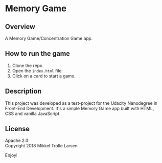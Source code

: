 # Memory Game

## Overview

A Memory Game/Concentration Game app.

## How to run the game

1. Clone the repo.
2. Open the `index.html` file.
3. Click on a card to start a game.

## Description

This project was developed as a test-project for the Udacity Nanodegree in Front-End Development. It's a simple Memory Game app built with HTML, CSS and vanilla JavaScript.

## License

Apache 2.0  
Copyright 2018 Mikkel Trolle Larsen

Enjoy!
